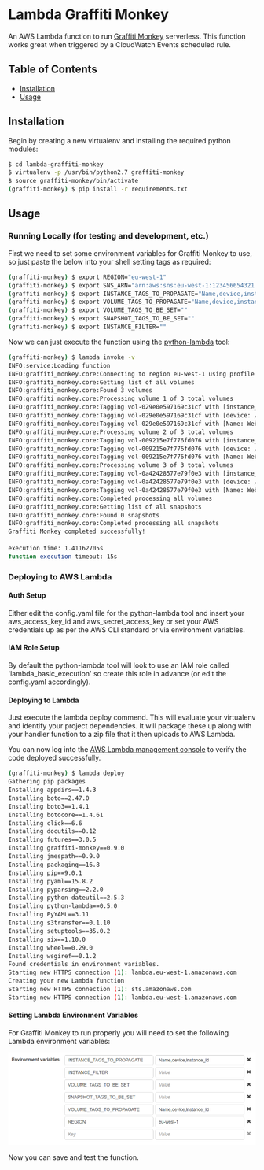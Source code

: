 # Lambda Graffiti Monkey

An AWS Lambda function to run [Graffiti Monkey](https://github.com/Answers4AWS/graffiti-monkey) serverless. This function works great when triggered by a CloudWatch Events scheduled rule.

## Table of Contents

- [Installation](#installation)
- [Usage](#usage)

## Installation

Begin by creating a new virtualenv and installing the required python modules:

```sh
$ cd lambda-graffiti-monkey
$ virtualenv -p /usr/bin/python2.7 graffiti-monkey
$ source graffiti-monkey/bin/activate
(graffiti-monkey) $ pip install -r requirements.txt
```

## Usage

### Running Locally (for testing and development, etc.)

First we need to set some environment variables for Graffiti Monkey to use, so just paste the below into your shell setting tags as required:

```sh
(graffiti-monkey) $ export REGION="eu-west-1"
(graffiti-monkey) $ export SNS_ARN="arn:aws:sns:eu-west-1:123456654321:lambda-graffiti-monkey"
(graffiti-monkey) $ export INSTANCE_TAGS_TO_PROPAGATE="Name,device,instance_id"
(graffiti-monkey) $ export VOLUME_TAGS_TO_PROPAGATE="Name,device,instance_id"
(graffiti-monkey) $ export VOLUME_TAGS_TO_BE_SET=""
(graffiti-monkey) $ export SNAPSHOT_TAGS_TO_BE_SET=""
(graffiti-monkey) $ export INSTANCE_FILTER=""
```

Now we can just execute the function using the [python-lambda](https://github.com/nficano/python-lambda) tool:

```sh
(graffiti-monkey) $ lambda invoke -v
INFO:service:Loading function
INFO:graffiti_monkey.core:Connecting to region eu-west-1 using profile None
INFO:graffiti_monkey.core:Getting list of all volumes
INFO:graffiti_monkey.core:Found 3 volumes
INFO:graffiti_monkey.core:Processing volume 1 of 3 total volumes
INFO:graffiti_monkey.core:Tagging vol-029e0e597169c31cf with [instance_id: i-099f436b19277b1bf]
INFO:graffiti_monkey.core:Tagging vol-029e0e597169c31cf with [device: /dev/sdb]
INFO:graffiti_monkey.core:Tagging vol-029e0e597169c31cf with [Name: Web01]
INFO:graffiti_monkey.core:Processing volume 2 of 3 total volumes
INFO:graffiti_monkey.core:Tagging vol-009215e7f776fd076 with [instance_id: i-099f436b19277b1bf]
INFO:graffiti_monkey.core:Tagging vol-009215e7f776fd076 with [device: /dev/sdc]
INFO:graffiti_monkey.core:Tagging vol-009215e7f776fd076 with [Name: Web01]
INFO:graffiti_monkey.core:Processing volume 3 of 3 total volumes
INFO:graffiti_monkey.core:Tagging vol-0a42428577e79f0e3 with [instance_id: i-099f436b19277b1bf]
INFO:graffiti_monkey.core:Tagging vol-0a42428577e79f0e3 with [device: /dev/xvda]
INFO:graffiti_monkey.core:Tagging vol-0a42428577e79f0e3 with [Name: Web01]
INFO:graffiti_monkey.core:Completed processing all volumes
INFO:graffiti_monkey.core:Getting list of all snapshots
INFO:graffiti_monkey.core:Found 0 snapshots
INFO:graffiti_monkey.core:Completed processing all snapshots
Graffiti Monkey completed successfully!

execution time: 1.41162705s
function execution timeout: 15s
```

### Deploying to AWS Lambda

#### Auth Setup

Either edit the config.yaml file for the python-lambda tool and insert your aws_access_key_id and aws_secret_access_key or set your AWS credentials up as per the AWS CLI standard or via environment variables.

#### IAM Role Setup

By default the python-lambda tool will look to use an IAM role called 'lambda_basic_execution' so create this role in advance (or edit the config.yaml accordingly).

#### Deploying to Lambda

Just execute the lambda deploy commend. This will evaluate your virtualenv and identify your project dependencies. It will package these up along with your handler function to a zip file that it then uploads to AWS Lambda.

You can now log into the [AWS Lambda management console](https://console.aws.amazon.com/lambda/) to verify the code deployed successfully.

```sh
(graffiti-monkey) $ lambda deploy
Gathering pip packages
Installing appdirs==1.4.3
Installing boto==2.47.0
Installing boto3==1.4.1
Installing botocore==1.4.61
Installing click==6.6
Installing docutils==0.12
Installing futures==3.0.5
Installing graffiti-monkey==0.9.0
Installing jmespath==0.9.0
Installing packaging==16.8
Installing pip==9.0.1
Installing pyaml==15.8.2
Installing pyparsing==2.2.0
Installing python-dateutil==2.5.3
Installing python-lambda==0.5.0
Installing PyYAML==3.11
Installing s3transfer==0.1.10
Installing setuptools==35.0.2
Installing six==1.10.0
Installing wheel==0.29.0
Installing wsgiref==0.1.2
Found credentials in environment variables.
Starting new HTTPS connection (1): lambda.eu-west-1.amazonaws.com
Creating your new Lambda function
Starting new HTTPS connection (1): sts.amazonaws.com
Starting new HTTPS connection (1): lambda.eu-west-1.amazonaws.com
```

#### Setting Lambda Environment Variables

For Graffiti Monkey to run properly you will need to set the following Lambda environment variables:

![Lambda Environment Variables](lambda_envvars.png "Lambda Environment Variables")

Now you can save and test the function.